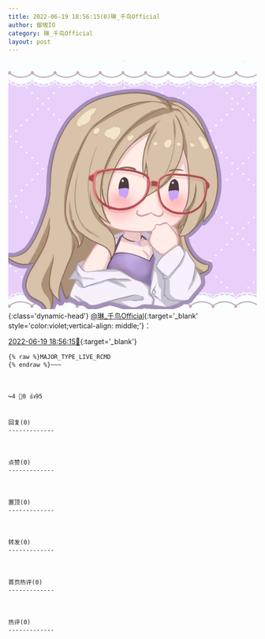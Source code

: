 ```yaml
---
title: 2022-06-19 18:56:15(0)琳_千鸟Official
author: 御坂IO
category: 琳_千鸟Official
layout: post
---
```


![img](/images/c0a88f85ebd0d056f37b114e0748e69556c8b488.jpg){:class='dynamic-head'}
[@琳_千鸟Official](https://space.bilibili.com/1620923329/dynamic){:target='_blank' style='color:violet;vertical-align: middle;'}：

[2022-06-19 18:56:15🔗](https://t.bilibili.com/673441315878338608){:target='_blank'}

~~~
{% raw %}MAJOR_TYPE_LIVE_RCMD
{% endraw %}~~~



↪️4 💬0 👍95


回复(0)
-------------



点赞(0)
-------------



置顶(0)
-------------



转发(0)
-------------



首页热评(0)
-------------



热评(0)
-------------



